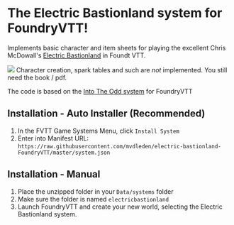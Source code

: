 # The Electric Bastionland system for FoundryVTT!

Implements basic character and item sheets for playing the excellent Chris McDowall's [Electric Bastionland](https://bastionlandpress.com/products/electric-bastionland-hardback-book) in Foundt VTT.

![](https://raw.githubusercontent.com/mvdleden/electric-bastionland-FoundryVTT/master/electric%20bastionland%20sheets.png)
Character creation, spark tables and such are *not* implemented. You still need the book / pdf.

The code is based on the [Into The Odd system](https://github.com/voidcase/IntoTheOdd-FoundryVTT/blob/master/README.md) for FoundryVTT

## Installation - Auto Installer (Recommended)

1. In the FVTT Game Systems Menu, click `Install System`
2. Enter into Manifest URL: `https://raw.githubusercontent.com/mvdleden/electric-bastionland-FoundryVTT/master/system.json`

## Installation - Manual

1. Place the unzipped folder in your `Data/systems` folder
2. Make sure the folder is named `electricbastionland`
3. Launch FoundryVTT and create your new world, selecting the Electric Bastionland system.
